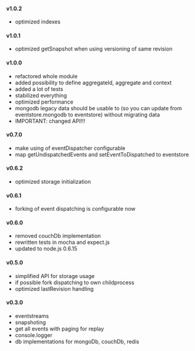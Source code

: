 #### v1.0.2
- optimized indexes

#### v1.0.1
- optimized getSnapshot when using versioning of same revision

#### v1.0.0
- refactored whole module
- added possibility to define aggregateId, aggregate and context
- added a lot of tests
- stabilized everything
- optimized performance
- mongodb legacy data should be usable to (so you can update from eventstore.mongodb to eventstore) without migrating data
- IMPORTANT: changed API!!!

#### v0.7.0

- make using of eventDispatcher configurable
- map getUndispatchedEvents and setEventToDispatched to eventstore

#### v0.6.2

- optimized storage initialization

#### v0.6.1

- forking of event dispatching is configurable now

#### v0.6.0

- removed couchDb implementation
- rewritten tests in mocha and expect.js
- updated to node.js 0.6.15

#### v0.5.0

- simplified API for storage usage
- if possible fork dispatching to own childprocess
- optimized lastRevision handling

#### v0.3.0

- eventstreams
- snapshoting
- get all events with paging for replay
- console.logger
- db implementations for mongoDb, couchDb, redis